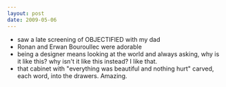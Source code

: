 ```yaml
---
layout: post
date: 2009-05-06
--- 
```


+ saw a late screening of OBJECTIFIED with my dad  
+ Ronan and Erwan Bouroullec were adorable  
+ being a designer means looking at the world and always asking, why is it like this? why isn't it like this instead? I like that.  
+ that cabinet with "everything was beautiful and nothing hurt" carved, each word, into the drawers. Amazing.  
